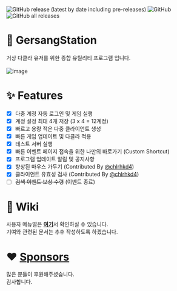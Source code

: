 ![GitHub release (latest by date including pre-releases)](https://img.shields.io/github/v/release/byungmeo/GersangStation)
![GitHub](https://img.shields.io/github/license/byungmeo/GersangStation)
![GitHub all releases](https://img.shields.io/github/downloads/byungmeo/GersangStation/total)

# 🚀 GersangStation
거상 다클라 유저를 위한 종합 유틸리티 프로그램 입니다.<br><br>
![image](https://user-images.githubusercontent.com/37506142/214721564-b6edc371-e54a-483f-a797-fdaee073cec2.png)

# ✨ Features
- [X] 다중 계정 자동 로그인 및 게임 실행<br>
- [X] 계정 설정 최대 4개 저장 (3 x 4 = 12계정)<br>
- [X] 빠르고 용량 적은 다중 클라이언트 생성<br>
- [X] 빠른 게임 업데이트 및 다클라 적용<br>
- [X] 테스트 서버 실행<br>
- [X] 빠른 이벤트 페이지 접속을 위한 나만의 바로가기 (Custom Shortcut)<br>
- [X] 프로그램 업데이트 알림 및 공지사항
- [X] 향상된 마우스 가두기 (Contributed By [@chlrhkd4](https://github.com/chlrhkd4))
- [X] 클라이언트 유효성 검사 (Contributed By [@chlrhkd4](https://github.com/chlrhkd4))
- [ ] ~~검색 이벤트 보상 수령~~ (이벤트 종료)

# 📖 Wiki
사용자 메뉴얼은 [**여기**](https://github.com/byungmeo/GersangStation/wiki/%EC%82%AC%EC%9A%A9%EC%9E%90-%EC%84%A4%EB%AA%85%EC%84%9C)서 확인하실 수 있습니다.<br>
기여와 관련된 문서는 추후 작성하도록 하겠습니다.

# ♥️ [Sponsors](https://github.com/byungmeo/GersangStation/discussions/26#discussion-4750349)
많은 분들이 후원해주셨습니다.<br>
감사합니다.

<!-- 공지사항 게시를 위한 주석입니다. # 태그를 지우면 안됩니다.
# 공지사항
[2023-11-09] 통합 디버프 초기화 관련 공지{41}
--!>

<!-- 후원목록 게시를 위한 주석입니다. <summary> 를 지우면 안됩니다.
<summary>후원해주신 분들</summary><br>
2023.11.07 [서버노예] 🎁<br>
2023.10.13 [chlrhkd4] ☕🍰<br>
2023.10.05 [태규] 10$<br>
2023.07.13 [Madongyeon] 10$<br>
2023.07.09 [ImKunYoung] 1$<br>
2023-06-20 [핥짝] 30$<br>
2023-05-05 [한재일] 봉돌x1<br>
2023-02-16 [loremKim] 2$<br>
2023-01-25 [익명] 봉팩x1<br>
2023-01-20 [밝당] 깃팩+봉팩x2<br>
2023-01-19 [현무서버 2022.06.06] 30$<br>
2023-01-12 [백호서버 송지수] 🍗🍗<br>
2023-01-10 [익명] ☕<br>
2022-12-30 [익명] 🍗<br>
2022-11-02 [익명] 🧃<br>
2022-08-08 [익명] 🍗<br>
2022-08-06 [익명] ☕<br>
2022-07-20 [익명] 🍨<br>
2022-03-05 [익명] 봉돌x2<br>
2022-02-06 [익명] 🍨<br>
2022-01-25 [익명] ☕☕<br>
2022-01-22 [익명] ☕<br>
2021-12-27 [익명] ☕<br>
2021-12-16 [익명] ☕<br>
--!>
